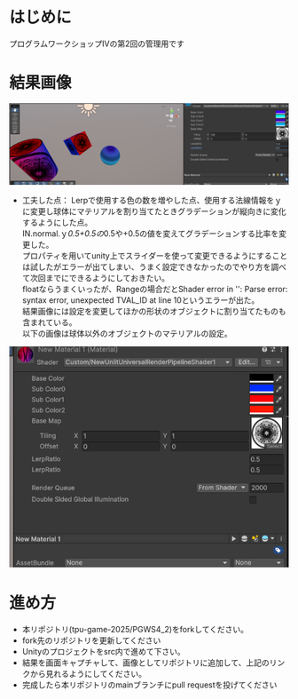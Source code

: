 # はじめに
プログラムワークショップⅣの第2回の管理用です

# 結果画像

![第2回の結果](20250924_PGWS4_02_2327008.png)
- 工夫した点：
Lerpで使用する色の数を増やした点、使用する法線情報をｙに変更し球体にマテリアルを割り当てたときグラデーションが縦向きに変化するようにした点。  
IN.normal.ｙ*0.5+0.5の*0.5や+0.5の値を変えてグラデーションする比率を変更した。  
プロパティを用いてunity上でスライダーを使って変更できるようにすることは試したがエラーが出てしまい、うまく設定できなかったのでやり方を調べて次回までにできるようにしておきたい。  
floatならうまくいったが、Rangeの場合だとShader error in '': Parse error: syntax error, unexpected TVAL_ID at line 10というエラーが出た。  
結果画像には設定を変更してほかの形状のオブジェクトに割り当てたものも含まれている。  
以下の画像は球体以外のオブジェクトのマテリアルの設定。  

![球体以外のマテリアルの設定](20250924_PGWS4_02_2327008_other_object_setting.png)
# 進め方

- 本リポジトリ(tpu-game-2025/PGWS4_2)をforkしてください。
- fork先のリポジトリを更新してください
- Unityのプロジェクトをsrc内で進めて下さい。
- 結果を画面キャプチャして、画像としてリポジトリに追加して、上記のリンクから見れるようにしてください。
- 完成したら本リポジトリのmainブランチにpull requestを投げてください

